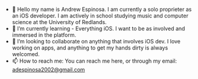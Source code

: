 - 👋 Hello my name is Andrew Espinosa. I am currently a solo proprieter as an iOS developer. I am actively in school studying music and computer science at the University of Redlands.
- 🌱 I’m currently learning - Everything iOS. I want to be as involved and immersed in the platform.
- 💞️ I’m looking to collaborate on anything that involves iOS dev. I love working on apps, and anything to get my hands dirty is always welcomed.
- 📫 How to reach me: You can reach me here, or through my email: adespinosa2002@gmail.com

<!---
adespinosa14/adespinosa14 is a ✨ special ✨ repository because its `README.md` (this file) appears on your GitHub profile.
You can click the Preview link to take a look at your changes.
--->

